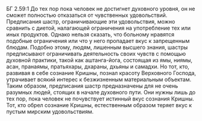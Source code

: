 БГ 2.59:1	До тех пор пока человек не достигнет духовного уровня, он не сможет полностью отказаться от чувственных удовольствий. Предписания шастр, ограничивающие эти удовольствия, можно сравнить с диетой, налагающей ограничения на употребление тех или иных продуктов. Однако нельзя сказать, что больному нравятся подобные ограничения или что у него пропадает вкус к запрещенным блюдам. Подобно этому, людям, лишенным высшего знания, шастры предписывают ограничивать деятельность своих чувств с помощью духовной практики, такой как аштанга-йога, состоящая из ямы, ниямы, асан, пранаямы, пратьяхары, дхараны, дхьяны и самадхи. Но тот, кто, развивая в себе сознание Кришны, познал красоту Верховного Господа, утрачивает всякий интерес к безжизненным материальным объектам. Таким образом, предписания шастр предназначены для не очень разумных людей, стоящих в начале духовного пути. Они нужны лишь до тех пор, пока человек не почувствует истинный вкус сознания Кришны. Тот, кто обрел сознание Кришны, естественным образом теряет вкус к пустым мирским удовольствиям.